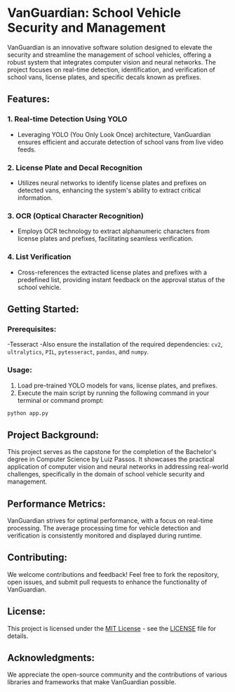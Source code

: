 # VanGuardian: School Vehicle Security and Management

VanGuardian is an innovative software solution designed to elevate the security and streamline the management of school vehicles, offering a robust system that integrates computer vision and neural networks. The project focuses on real-time detection, identification, and verification of school vans, license plates, and specific decals known as prefixes.

## Features:

### 1. Real-time Detection Using YOLO
   - Leveraging YOLO (You Only Look Once) architecture, VanGuardian ensures efficient and accurate detection of school vans from live video feeds.

### 2. License Plate and Decal Recognition
   - Utilizes neural networks to identify license plates and prefixes on detected vans, enhancing the system's ability to extract critical information.

### 3. OCR (Optical Character Recognition)
   - Employs OCR technology to extract alphanumeric characters from license plates and prefixes, facilitating seamless verification.

### 4. List Verification
   - Cross-references the extracted license plates and prefixes with a predefined list, providing instant feedback on the approval status of the school vehicle.

## Getting Started:

### Prerequisites:
   -Tesseract
   -Also ensure the installation of the required dependencies: `cv2`, `ultralytics`, `PIL`, `pytesseract`, `pandas`, and `numpy`.

### Usage:
   1. Load pre-trained YOLO models for vans, license plates, and prefixes.
   2. Execute the main script by running the following command in your terminal or command prompt:

```bash
python app.py
```
## Project Background:

This project serves as the capstone for the completion of the Bachelor's degree in Computer Science by Luiz Passos. It showcases the practical application of computer vision and neural networks in addressing real-world challenges, specifically in the domain of school vehicle security and management.

## Performance Metrics:

VanGuardian strives for optimal performance, with a focus on real-time processing. The average processing time for vehicle detection and verification is consistently monitored and displayed during runtime.

## Contributing:

We welcome contributions and feedback! Feel free to fork the repository, open issues, and submit pull requests to enhance the functionality of VanGuardian.

## License:

This project is licensed under the [MIT License](LICENSE) - see the [LICENSE](LICENSE) file for details.

## Acknowledgments:

We appreciate the open-source community and the contributions of various libraries and frameworks that make VanGuardian possible.
